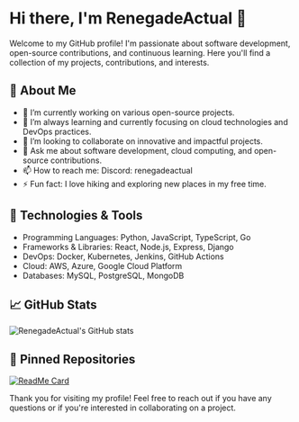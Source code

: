 # Hi there, I'm RenegadeActual 👋

Welcome to my GitHub profile! I'm passionate about software development, open-source contributions, and continuous learning. Here you'll find a collection of my projects, contributions, and interests.

## 🚀 About Me
- 🔭 I’m currently working on various open-source projects.
- 🌱 I’m always learning and currently focusing on cloud technologies and DevOps practices.
- 👯 I’m looking to collaborate on innovative and impactful projects.
- 💬 Ask me about software development, cloud computing, and open-source contributions.
- 📫 How to reach me: Discord: renegadeactual
- ⚡ Fun fact: I love hiking and exploring new places in my free time.

## 🔧 Technologies & Tools
- Programming Languages: Python, JavaScript, TypeScript, Go
- Frameworks & Libraries: React, Node.js, Express, Django
- DevOps: Docker, Kubernetes, Jenkins, GitHub Actions
- Cloud: AWS, Azure, Google Cloud Platform
- Databases: MySQL, PostgreSQL, MongoDB

## 📈 GitHub Stats
![RenegadeActual's GitHub stats](https://github-readme-stats.vercel.app/api?username=RenegadeActual&show_icons=true&theme=radical)

## 📌 Pinned Repositories
[![ReadMe Card](https://github-readme-stats.vercel.app/api/pin/?username=RenegadeActual&repo=Velmora&theme=radical)](https://github.com/RenegadeActual/Velmora)


Thank you for visiting my profile! Feel free to reach out if you have any questions or if you're interested in collaborating on a project.
```` ▋
